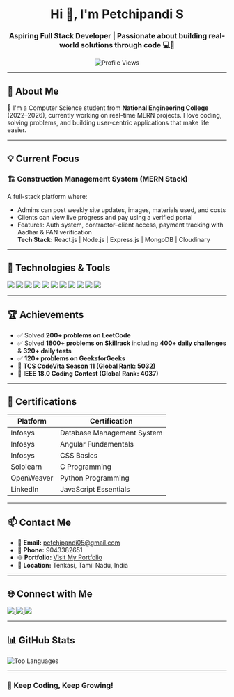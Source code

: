 <h1 align="center">Hi 👋, I'm Petchipandi S</h1>
<h3 align="center">Aspiring Full Stack Developer | Passionate about building real-world solutions through code 💻🚀</h3>

<p align="center">
  <img src="https://komarev.com/ghpvc/?username=petchipandi05&label=Profile%20views&color=0e75b6&style=flat" alt="Profile Views" />
</p>

---

## 🚀 About Me

🎯 I'm a Computer Science student from **National Engineering College** (2022–2026), currently working on real-time MERN projects. I love coding, solving problems, and building user-centric applications that make life easier.

---

## 💡 Current Focus

### 🏗️ Construction Management System (MERN Stack)
A full-stack platform where:
- Admins can post weekly site updates, images, materials used, and costs
- Clients can view live progress and pay using a verified portal
- Features: Auth system, contractor–client access, payment tracking with Aadhar & PAN verification  
**Tech Stack:** React.js | Node.js | Express.js | MongoDB | Cloudinary

---

## 🧰 Technologies & Tools

<p>
  <img src="https://img.shields.io/badge/C-00599C?style=for-the-badge&logo=c&logoColor=white" />
  <img src="https://img.shields.io/badge/C++-00599C?style=for-the-badge&logo=c%2B%2B&logoColor=white" />
  <img src="https://img.shields.io/badge/Java-ED8B00?style=for-the-badge&logo=java&logoColor=white" />
  <img src="https://img.shields.io/badge/JavaScript-F7DF1E?style=for-the-badge&logo=javascript&logoColor=black" />
  <img src="https://img.shields.io/badge/React-20232A?style=for-the-badge&logo=react&logoColor=61DAFB" />
  <img src="https://img.shields.io/badge/Node.js-339933?style=for-the-badge&logo=nodedotjs&logoColor=white" />
  <img src="https://img.shields.io/badge/Express.js-000000?style=for-the-badge&logo=express&logoColor=white" />
  <img src="https://img.shields.io/badge/MongoDB-4EA94B?style=for-the-badge&logo=mongodb&logoColor=white" />
  <img src="https://img.shields.io/badge/MySQL-00758F?style=for-the-badge&logo=mysql&logoColor=white" />
  <img src="https://img.shields.io/badge/Git-F05032?style=for-the-badge&logo=git&logoColor=white" />
  <img src="https://img.shields.io/badge/Postman-FF6C37?style=for-the-badge&logo=postman&logoColor=white" />
</p>

---

## 🏆 Achievements

- ✅ Solved **200+ problems on LeetCode**  
- ✅ Solved **1800+ problems on Skillrack** including **400+ daily challenges** & **320+ daily tests**  
- ✅ **120+ problems on GeeksforGeeks**  
- 🏅 **TCS CodeVita Season 11 (Global Rank: 5032)**  
- 🏅 **IEEE 18.0 Coding Contest (Global Rank: 4037)**  

---

## 📜 Certifications

| Platform     | Certification                             |
|--------------|--------------------------------------------|
| Infosys      | Database Management System                |
| Infosys      | Angular Fundamentals                      |
| Infosys      | CSS Basics                                |
| Sololearn    | C Programming                             |
| OpenWeaver   | Python Programming                        |
| LinkedIn     | JavaScript Essentials                     |

---

## 📫 Contact Me

- 📧 **Email:** petchipandi05@gmail.com  
- 📱 **Phone:** 9043382651  
- 🌐 **Portfolio:** [Visit My Portfolio](https://petchipandi05.github.io/)  
- 📍 **Location:** Tenkasi, Tamil Nadu, India

---

## 🌐 Connect with Me

<p align="left">
  <a href="https://linkedin.com/in/petchi-pandi-b88b99256/" target="_blank">
    <img src="https://img.shields.io/badge/LinkedIn-0077B5?style=for-the-badge&logo=linkedin&logoColor=white"/>
  </a>
  <a href="mailto:petchipandi05@gmail.com">
    <img src="https://img.shields.io/badge/Email-D14836?style=for-the-badge&logo=gmail&logoColor=white"/>
  </a>
  <a href="https://github.com/petchipandi05" target="_blank">
    <img src="https://img.shields.io/badge/GitHub-181717?style=for-the-badge&logo=github&logoColor=white"/>
  </a>
</p>

---

## 📊 GitHub Stats

<p align="left">
  <img src="https://github-readme-stats.vercel.app/api/top-langs/?username=petchipandi05&layout=compact&theme=tokyonight" alt="Top Languages" />
</p>

---

### 🚀 Keep Coding, Keep Growing!
